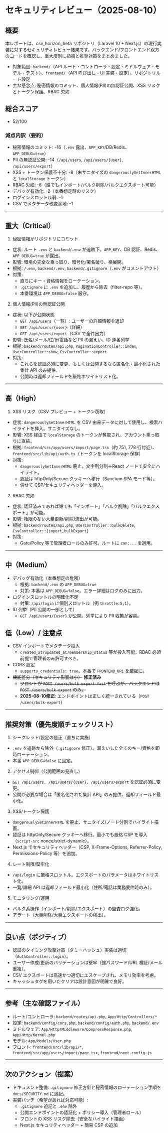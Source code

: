 # セキュリティレビュー（2025-08-10）

## 概要
本レポートは、csv_horizon_beta リポジトリ（Laravel 10 + Next.js）の現行実装に対するセキュリティレビュー結果です。バックエンド/フロントエンド双方のコードを確認し、重大度別に指摘と推奨対策をまとめました。

- 対象範囲: `backend/`（API ルート・コントローラ・設定・ミドルウェア・モデル・テスト）、`frontend/`（API 呼び出し・UI 実装・設定）、リポジトリルート設定
- 主な懸念点: 秘密情報のコミット、個人情報(PII)の無認証公開、XSS リスクとトークン保護、RBAC 欠如

## 総合スコア
- 52/100

### 減点内訳（要約）
- 秘密情報のコミット: -16（`.env` 露出、`APP_KEY`/DB/Redis、`APP_DEBUG=true`）
- PII の無認証公開: -14（`/api/users`, `/api/users/{user}`, `/api/users/export`）
- XSS + トークン保護不十分: -8（未サニタイズの `dangerouslySetInnerHTML` と `localStorage` トークン）
- RBAC 欠如: -6（誰でもインポート/バルク削除/バルクエクスポート可能）
- デバッグ有効化: -2（本番想定時のリスク）
- ログインスロットル弱: -1
- CSV でメタデータ改変余地: -1

---

## 重大（Critical）
1) 秘密情報がリポジトリにコミット
- 症状: ルート `.env` と `backend/.env` が追跡下。`APP_KEY`、DB 認証、Redis、`APP_DEBUG=true` が露出。
- 影響: 環境の完全な乗っ取り、暗号化/署名破り、横展開。
- 根拠: `/.env`, `backend/.env`, `backend/.gitignore`（`.env` がコメントアウト）
- 対策:
  - 直ちにキー・資格情報をローテーション。
  - `.gitignore` に `.env` を追加し、履歴から除去（filter-repo 等）。
  - 本番環境は `APP_DEBUG=false` 厳守。

2) 個人情報(PII)の無認証公開
- 症状: 以下が公開状態
  - `GET /api/users`（一覧）: ユーザーの詳細情報を返却
  - `GET /api/users/{user}`（詳細）
  - `GET /api/users/export`（CSV で全件出力）
- 影響: 氏名/メール/住所/電話など PII の漏えい、ID 連番列挙
- 根拠: `backend/routes/api.php`, `PaginationController::index`, `UserController::show`, `CsvController::export`
- 対策:
  - これらを認証必須に変更、もしくは公開するなら匿名化・最小化された集計 API のみ提供。
  - 公開時は返却フィールドを厳格ホワイトリスト化。

---

## 高（High）
1) XSS リスク（CSV プレビュー + トークン窃取）
- 症状: `dangerouslySetInnerHTML` を CSV 由来データに対して使用し、検索ハイライトを挿入。サニタイズなし。
- 影響: XSS 経由で `localStorage` のトークンが奪取され、アカウント乗っ取りに直結。
- 根拠: `frontend/src/app/users/import/page.tsx`（約 751, 778 行付近）、`frontend/src/lib/api/auth.ts`（トークンを localStorage 保存）
- 対策:
  - `dangerouslySetInnerHTML` 廃止。文字列分割＋React ノードで安全にハイライト。
  - 認証は httpOnly/Secure クッキーへ移行（Sanctum SPA モード等）。
  - 併せて CSP/セキュリティヘッダーを導入。

2) RBAC 欠如
- 症状: 認証済みであれば誰でも「インポート」「バルク削除」「バルクエクスポート」が可能。
- 影響: 権限のない大量更新/削除/流出が可能。
- 根拠: `backend/routes/api.php`, `UserController::bulkDelete`, `CsvController::{import,bulkExport}`
- 対策:
  - Gate/Policy 等で管理者ロールのみ許可。ルートに `can:...` を適用。

---

## 中（Medium）
- デバッグ有効化（本番想定の危険）
  - 根拠: `backend/.env` の `APP_DEBUG=true`
  - 対策: 本番は `APP_DEBUG=false`。エラー詳細はログのみに出力。
- ログインスロットルの明確化不足
  - 対策: `/api/login` に個別スロットル（例 `throttle:5,1`）。
- ID 列挙（PII 公開の一部として）
  - `GET /api/users/{user}` が公開。列挙により PII 収集が容易。

## 低（Low）/ 注意点
- CSV インポートでメタデータ投入
  - `created_at/updated_at/membership_status` 等が投入可能。RBAC 必須前提で管理者のみ許可すべき。
- CORS 設定
  - `supports_credentials: true`。本番で `FRONTEND_URL` を厳密に。
- ~~機能差分（セキュリティ影響は小）~~ **修正済み**
  - ~~フロントが `POST /users/bulk-export-fast` を呼ぶが、バックエンドは `POST /users/bulk-export` のみ。~~
  - **2025-08-10修正**: エンドポイントは正しく統一されている（`POST /users/bulk-export`）

---

## 推奨対策（優先度順チェックリスト）
1) シークレット/設定の是正（直ちに実施）
- `.env` を追跡から除外（`.gitignore` 修正）。漏えいした全てのキー/資格を即時ローテーション。
- 本番 `APP_DEBUG=false` に固定。

2) アクセス制御（公開範囲の見直し）
- `GET /api/users`、`/api/users/{user}`、`/api/users/export` を認証必須に変更。
- 公開が必要な場合は「匿名化された集計 API」のみ提供、返却フィールド最小化。

3) XSS/トークン保護
- `dangerouslySetInnerHTML` を廃止、サニタイズ/ノード分割でハイライト描画。
- 認証は httpOnly/Secure クッキーへ移行。最小でも厳格 CSP を導入（`script-src` nonce/strict-dynamic）。
- Next.js でセキュリティヘッダー（CSP, X-Frame-Options, Referrer-Policy, Permissions-Policy 等）を追加。

4) レート制限/堅牢化
- `/api/login` に厳格スロットル。エクスポートのパラメータはホワイトリスト化。
- 一覧/詳細 API は返却フィールド最小化（住所/電話は業務要件時のみ）。

5) モニタリング/運用
- バルク系操作（インポート/削除/エクスポート）の監査ログ強化。
- アラート（大量削除/大量エクスポートの検出）。

---

## 良い点（ポジティブ）
- 認証のタイミング攻撃対策（ダミーハッシュ）実装は適切（`AuthController::login`）。
- ユーザー作成/更新のバリデーションは堅牢（強パスワード/URL 検証/メール重複）。
- CSV エクスポートは高速かつ適切にエスケープされ、メモリ効率を考慮。
- キャッシュタグを用いたクリアは設計意図が明確で良好。

---

## 参考（主な確認ファイル）
- ルート/コントローラ: `backend/routes/api.php`, `App/Http/Controllers/*`
- 設定: `backend/config/cors.php`, `backend/config/auth.php`, `backend/.env`
- ミドルウェア: `App/Http/Middleware/CompressResponse.php`, `App/Http/Kernel.php`
- モデル: `App/Models/User.php`
- フロント: `frontend/src/lib/api/*`, `frontend/src/app/users/import/page.tsx`, `frontend/next.config.js`

---

## 次のアクション（提案）
- ドキュメント整備: `.gitignore` 修正方針と秘密情報のローテーション手順を `docs/SECURITY.md` に追記。
- 実装パッチ（希望があれば対応可能）:
  - `.gitignore` 追記と `.env` 除外
  - 公開エンドポイントの認証化 + ポリシー導入（管理者ロール）
  - フロントの XSS リスク除去（安全なハイライト描画）
  - Next.js セキュリティヘッダー + 簡易 CSP の追加

